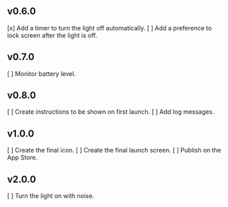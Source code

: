 v0.6.0
------
[x] Add a timer to turn the light off automatically.
[ ] Add a preference to lock screen after the light is off.

v0.7.0
------
[ ] Monitor battery level.

v0.8.0
------
[ ] Create instructions to be shown on first launch.
[ ] Add log messages.

v1.0.0
------
[ ] Create the final icon.
[ ] Create the final launch screen.
[ ] Publish on the App Store.

v2.0.0
------
[ ] Turn the light on with noise.
